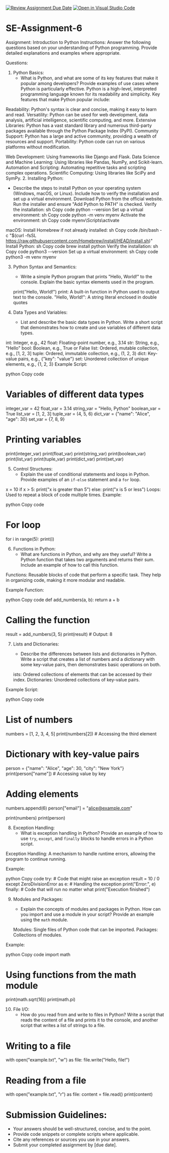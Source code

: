 [![Review Assignment Due Date](https://classroom.github.com/assets/deadline-readme-button-22041afd0340ce965d47ae6ef1cefeee28c7c493a6346c4f15d667ab976d596c.svg)](https://classroom.github.com/a/WfNmjXUk)
[![Open in Visual Studio Code](https://classroom.github.com/assets/open-in-vscode-2e0aaae1b6195c2367325f4f02e2d04e9abb55f0b24a779b69b11b9e10269abc.svg)](https://classroom.github.com/online_ide?assignment_repo_id=15339994&assignment_repo_type=AssignmentRepo)
# SE-Assignment-6
 Assignment: Introduction to Python
Instructions:
Answer the following questions based on your understanding of Python programming. Provide detailed explanations and examples where appropriate.

 Questions:

1. Python Basics:
   - What is Python, and what are some of its key features that make it popular among developers? Provide examples of use cases where Python is particularly effective.
   Python is a high-level, interpreted programming language known for its readability and simplicity. Key features that make Python popular include:

Readability: Python's syntax is clear and concise, making it easy to learn and read.
Versatility: Python can be used for web development, data analysis, artificial intelligence, scientific computing, and more.
Extensive Libraries: Python has a vast standard library and numerous third-party packages available through the Python Package Index (PyPI).
Community Support: Python has a large and active community, providing a wealth of resources and support.
Portability: Python code can run on various platforms without modification.

Web Development: Using frameworks like Django and Flask.
Data Science and Machine Learning: Using libraries like Pandas, NumPy, and Scikit-learn.
Automation and Scripting: Automating repetitive tasks and scripting complex operations.
Scientific Computing: Using libraries like SciPy and SymPy.
2. Installing Python:
   - Describe the steps to install Python on your operating system (Windows, macOS, or Linux). Include how to verify the installation and set up a virtual environment.
   Download Python from the official website.
Run the installer and ensure "Add Python to PATH" is checked.
Verify the installation:
sh
Copy code
python --version
Set up a virtual environment:
sh
Copy code
python -m venv myenv
Activate the environment:
sh
Copy code
myenv\Scripts\activate

macOS:
Install Homebrew if not already installed:
sh
Copy code
/bin/bash -c "$(curl -fsSL https://raw.githubusercontent.com/Homebrew/install/HEAD/install.sh)"
Install Python:
sh
Copy code
brew install python
Verify the installation:
sh
Copy code
python3 --version
Set up a virtual environment:
sh
Copy code
python3 -m venv myenv


3. Python Syntax and Semantics:
   - Write a simple Python program that prints "Hello, World!" to the console. Explain the basic syntax elements used in the program.

   print("Hello, World!")
print: A built-in function in Python used to output text to the console.
"Hello, World!": A string literal enclosed in double quotes

4. Data Types and Variables:
   - List and describe the basic data types in Python. Write a short script that demonstrates how to create and use variables of different data types.

int: Integer, e.g., 42
float: Floating-point number, e.g., 3.14
str: String, e.g., "Hello"
bool: Boolean, e.g., True or False
list: Ordered, mutable collection, e.g., [1, 2, 3]
tuple: Ordered, immutable collection, e.g., (1, 2, 3)
dict: Key-value pairs, e.g., {"key": "value"}
set: Unordered collection of unique elements, e.g., {1, 2, 3}
Example Script:

python
Copy code
# Variables of different data types
integer_var = 42
float_var = 3.14
string_var = "Hello, Python"
boolean_var = True
list_var = [1, 2, 3]
tuple_var = (4, 5, 6)
dict_var = {"name": "Alice", "age": 30}
set_var = {7, 8, 9}

# Printing variables
print(integer_var)
print(float_var)
print(string_var)
print(boolean_var)
print(list_var)
print(tuple_var)
print(dict_var)
print(set_var)

5. Control Structures:
   - Explain the use of conditional statements and loops in Python. Provide examples of an `if-else` statement and a `for` loop.

x = 10
if x > 5:
    print("x is greater than 5")
else:
    print("x is 5 or less")
Loops: Used to repeat a block of code multiple times.
Example:

python
Copy code
# For loop
for i in range(5):
    print(i)


6. Functions in Python:
   - What are functions in Python, and why are they useful? Write a Python function that takes two arguments and returns their sum. Include an example of how to call this function.


Functions: Reusable blocks of code that perform a specific task. They help in organizing code, making it more modular and readable.

Example Function:

python
Copy code
def add_numbers(a, b):
    return a + b

# Calling the function
result = add_numbers(3, 5)
print(result)  # Output: 8

7. Lists and Dictionaries:
   - Describe the differences between lists and dictionaries in Python. Write a script that creates a list of numbers and a dictionary with some key-value pairs, then demonstrates basic operations on both.

   ists: Ordered collections of elements that can be accessed by their index.
Dictionaries: Unordered collections of key-value pairs.

Example Script:

python
Copy code
# List of numbers
numbers = [1, 2, 3, 4, 5]
print(numbers[2])  # Accessing the third element

# Dictionary with key-value pairs
person = {"name": "Alice", "age": 30, "city": "New York"}
print(person["name"])  # Accessing value by key

# Adding elements
numbers.append(6)
person["email"] = "alice@example.com"

print(numbers)
print(person)

8. Exception Handling:
   - What is exception handling in Python? Provide an example of how to use `try`, `except`, and `finally` blocks to handle errors in a Python script.

Exception Handling: A mechanism to handle runtime errors, allowing the program to continue running.

Example:

python
Copy code
try:
    # Code that might raise an exception
    result = 10 / 0
except ZeroDivisionError as e:
    # Handling the exception
    print("Error:", e)
finally:
    # Code that will run no matter what
    print("Execution finished")

9. Modules and Packages:
   - Explain the concepts of modules and packages in Python. How can you import and use a module in your script? Provide an example using the `math` module.

   Modules: Single files of Python code that can be imported.
Packages: Collections of modules.

Example:

python
Copy code
import math

# Using functions from the math module
print(math.sqrt(16))
print(math.pi)

10. File I/O:
    - How do you read from and write to files in Python? Write a script that reads the content of a file and prints it to the console, and another script that writes a list of strings to a file.

# Writing to a file
with open("example.txt", "w") as file:
    file.write("Hello, file!")

# Reading from a file
with open("example.txt", "r") as file:
    content = file.read()
    print(content)


# Submission Guidelines:
- Your answers should be well-structured, concise, and to the point.
- Provide code snippets or complete scripts where applicable.
- Cite any references or sources you use in your answers.
- Submit your completed assignment by [due date].


